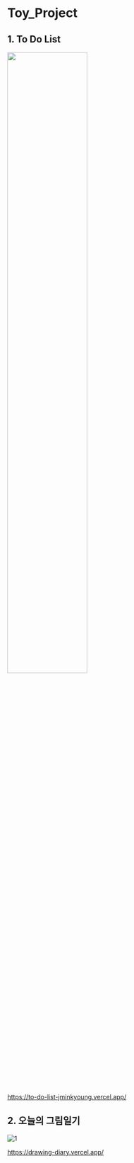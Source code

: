 # Toy_Project

## 1. To Do List

<img src = "https://user-images.githubusercontent.com/37430920/127617959-b7b77b2c-52e2-46b8-b723-d929955657f8.PNG" width="60%" height="60%">

https://to-do-list-jminkyoung.vercel.app/


## 2. 오늘의 그림일기

![1](https://user-images.githubusercontent.com/37430920/131306598-f99ae687-bb07-4731-a7be-a318611f9a92.gif)

https://drawing-diary.vercel.app/
